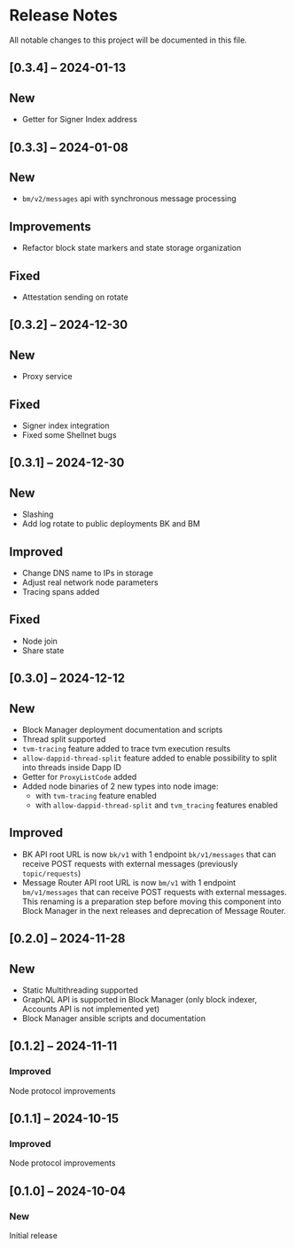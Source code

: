 # Release Notes

All notable changes to this project will be documented in this file.

## [0.3.4] – 2024-01-13

## New
- Getter for Signer Index address

## [0.3.3] – 2024-01-08

## New
- `bm/v2/messages` api with synchronous message processing

## Improvements
- Refactor block state markers and state storage organization
  
## Fixed
- Attestation sending on rotate

## [0.3.2] – 2024-12-30

## New
- Proxy service 

## Fixed
- Signer index integration
- Fixed some Shellnet bugs

## [0.3.1] – 2024-12-30

## New
- Slashing
- Add log rotate to public deployments BK and BM 
  
## Improved
- Change DNS name to IPs in storage 
- Adjust real network node parameters
- Tracing spans added

## Fixed
- Node join 
- Share state
  
## [0.3.0] – 2024-12-12

## New
- Block Manager deployment documentation and scripts
- Thread split supported
- `tvm-tracing` feature added to trace tvm execution results
- `allow-dappid-thread-split` feature added to enable possibility to split into threads inside Dapp ID
- Getter for `ProxyListCode` added
- Added node binaries of 2 new types into node image: 
  - with `tvm-tracing` feature enabled
  - with `allow-dappid-thread-split` and `tvm_tracing` features enabled 
  
 ## Improved

- BK API  root URL is now `bk/v1` with 1 endpoint `bk/v1/messages` 
  that can receive POST requests with external messages (previously `topic/requests`) 
- Message Router API root URL is now `bm/v1` with 1 endpoint `bm/v1/messages` 
  that can receive POST requests with external messages. 
  This renaming is a preparation step before moving this component into Block Manager in the next releases and deprecation of Message Router.


## [0.2.0] – 2024-11-28

## New

- Static Multithreading supported
- GraphQL API is supported in Block Manager (only block indexer, Accounts API is not implemented yet)
- Block Manager ansible scripts and documentation

## [0.1.2] – 2024-11-11

### Improved

Node protocol improvements

## [0.1.1] – 2024-10-15

### Improved

Node protocol improvements

## [0.1.0] – 2024-10-04

### New

Initial release
